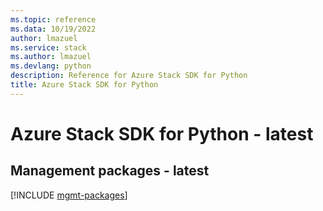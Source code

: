 ```yaml
---
ms.topic: reference
ms.data: 10/19/2022
author: lmazuel
ms.service: stack
ms.author: lmazuel
ms.devlang: python
description: Reference for Azure Stack SDK for Python
title: Azure Stack SDK for Python
---
```

# Azure Stack SDK for Python - latest

## Management packages - latest
[!INCLUDE [mgmt-packages](stack-mgmt-index.md)]